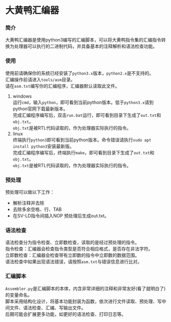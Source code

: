 # 大黄鸭汇编器
### 简介
大黄鸭汇编器是使用python3编写的汇编脚本，可以将大黄鸭指令集的汇编指令转换为处理器可以执行的二进制代码，并具备基本的注释解析和语法检查功能。

### 使用
使用前请确保你的系统已经安装了`python3.x`版本，`python2.x`是不支持的。  
汇编操作前请进入`tools/asm`目录。  
请在`asm.txt`编写你的汇编程序，汇编器默认读取此文件。  
1. windows  
运行`cmd`，输入`python`，即可看到当前python版本。低于`python3.x`请到python官网下载最新版本。  
完成汇编程序编写后，双击`run.bat`运行，即可看到目录下生成了`out.txt`和`obj.txt`。  
`obj.txt`是被RTL代码读取的，作为处理器实际执行的指令。  
2. linux  
终端执行`python3`即可看到当前python版本。命令错误请执行`sudo apt install python3`安装最新版。  
完成汇编程序编写后，终端执行`make`，即可看到目录下生成了`out.txt`和`obj.txt`。  
`obj.txt`是被RTL代码读取的，作为处理器实际执行的指令。  

### 预处理
预处理可以做以下工作：
- 解析注释并去除
- 去除多余空格、行、TAB
- 在SV-LD指令间插入NOP
预处理后生成out.txt。

### 语法检查
语法检查分为指令检查、立即数检查，读取的是经过预处理的指令。  
指令检查：汇编器会检查指令类型是否符合相应格式，是否存在非法字符。  
立即数检查：汇编器会检查带有立即数的指令中立即数的数据范围。  
语法检查中如果出现语法错误，请按照`asm.txt`与错误信息进行比对。  

### 汇编脚本
`Assembler.py`是汇编脚本的本体，内含非常详细的注释和非常友好(看了就明白了)的变量命名。  
脚本采用结构化设计，将基本功能封装为函数，依次进行文件读取、预处理、写中间文件、语法检查、汇编、写输出文件。  
后期可能会扩展更多功能，如更好的语法检查、打印日志等。  